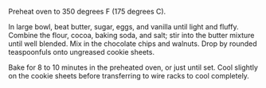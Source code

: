 Preheat oven to 350 degrees F (175 degrees C).

In large bowl, beat butter, sugar, eggs, and vanilla until light and fluffy. Combine the flour, cocoa, baking soda, and salt; stir into the butter mixture until well blended. Mix in the chocolate chips and walnuts. Drop by rounded teaspoonfuls onto ungreased cookie sheets.

Bake for 8 to 10 minutes in the preheated oven, or just until set. Cool slightly on the cookie sheets before transferring to wire racks to cool completely.